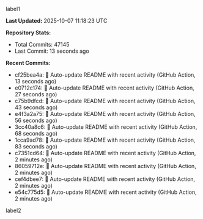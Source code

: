 
label1 
<!-- ACTIVITY_START -->
**Last Updated:** 2025-10-07 11:18:23 UTC

**Repository Stats:**
- Total Commits: 47145
- Last Commit: 13 seconds ago

**Recent Commits:**
- cf25bea4a: 🤖 Auto-update README with recent activity (GitHub Action, 13 seconds ago)
- e0712c174: 🤖 Auto-update README with recent activity (GitHub Action, 27 seconds ago)
- c75b9dfcd: 🤖 Auto-update README with recent activity (GitHub Action, 43 seconds ago)
- e4f3a2a75: 🤖 Auto-update README with recent activity (GitHub Action, 56 seconds ago)
- 3cc40a8c6: 🤖 Auto-update README with recent activity (GitHub Action, 68 seconds ago)
- 1cca9ad78: 🤖 Auto-update README with recent activity (GitHub Action, 83 seconds ago)
- c7351cd64: 🤖 Auto-update README with recent activity (GitHub Action, 2 minutes ago)
- 86059712e: 🤖 Auto-update README with recent activity (GitHub Action, 2 minutes ago)
- cef4dbee7: 🤖 Auto-update README with recent activity (GitHub Action, 2 minutes ago)
- e54c775d5: 🤖 Auto-update README with recent activity (GitHub Action, 2 minutes ago)
<!-- ACTIVITY_END -->

label2

